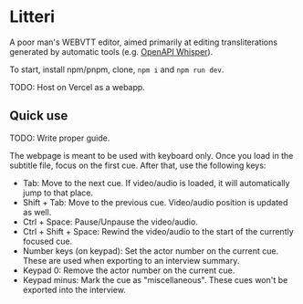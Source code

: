 # Litteri

A poor man's WEBVTT editor, aimed primarily at editing transliterations generated by automatic tools (e.g. [OpenAPI Whisper](https://github.com/openai/whisper)).

To start, install npm/pnpm, clone, `npm i` and `npm run dev`.

TODO: Host on Vercel as a webapp.

## Quick use

TODO: Write proper guide.

The webpage is meant to be used with keyboard only. Once you load in the subtitle file, focus on the first cue. After that, use the following keys:

* Tab: Move to the next cue. If video/audio is loaded, it will automatically jump to that place.
* Shift + Tab: Move to the previous cue. Video/audio position is updated as well.
* Ctrl + Space: Pause/Unpause the video/audio.
* Ctrl + Shift + Space: Rewind the video/audio to the start of the currently focused cue.
* Number keys (on keypad): Set the actor number on the current cue. These are used when exporting to an interview summary.
* Keypad 0: Remove the actor number on the current cue.
* Keypad minus: Mark the cue as "miscellaneous". These cues won't be exported into the interview.